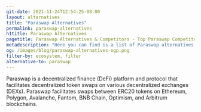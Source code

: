 ```yaml
---
git-date: 2021-11-24T12:54:25-08:00
layout: alternatives
title: "Paraswap Alternatives"
permalink: paraswap-alternatives
h1title: Paraswap Alternatives
pagetitle: Paraswap Alternatives & Competitors - Top Paraswap Competitors and Alternatives
metadescription: "Here you can find is a list of Paraswap alternatives. Paraswap is a decentralized finance (DeFi) platform and protocol that facilitates decentralized token swaps on various DEXs"
og: /images/blog/paraswap-alternatives-ogp.png
filter-by: ecosystem, filter
alternative-to: paraswap
---
```


Paraswap is a decentralized finance (DeFi) platform and protocol that facilitates decentralized token swaps on various decentralized exchanges (DEXs). Paraswap facilitates swaps between ERC20 tokens on Ethereum, Polygon, Avalanche, Fantom, BNB Chain, Optimism, and Arbitrum blockchains.
